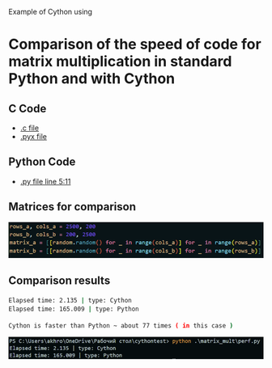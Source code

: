 Example of Cython using


# Comparison of the speed of code for matrix multiplication in standard Python and with Cython

## C Code
- [.c file](matrix_mult/lowlevel/matr_m.c)
- [.pyx file](matrix_mult/matr_mult.pyx)

## Python Code
- [.py file line 5:11](matrix_mult/perf.py)

## Matrices for comparison
![Matrix](media/matrix.png)

## Comparison results
```bash
Elapsed time: 2.135 | type: Cython
Elapsed time: 165.009 | type: Python

Cython is faster than Python ~ about 77 times ( in this case )
```
![Comparison](media/cy_py.png)


